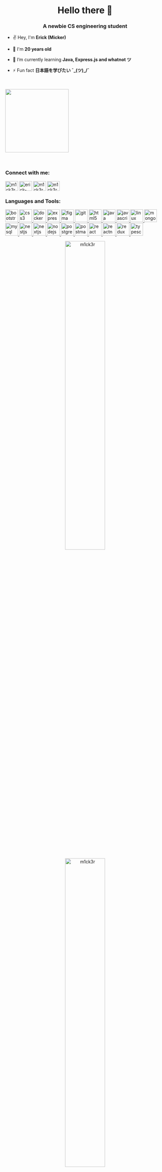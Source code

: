 <h1 align="center">Hello there 👋</h1>
<h3 align="center">A newbie CS engineering student</h3>

-  ✌️ Hey, I'm **Erick (Micker)**

-  🐢 I'm **20 years old**

- 🌱 I’m currently learning **Java, Express.js and whatnot ツ**

- ⚡ Fun fact **日本語を学びたい ¯\_(ツ)_/¯**

<br/>

<p> 
  <img align="center" height="200" src="https://i.pinimg.com/originals/93/e0/70/93e070dd929400ac52062f0d7645e088.gif" />
</p>


<br/>

<h3 align="left">Connect with me:</h3>
<p align="left">
  <a href="https://twitter.com/m1ck3r" target="blank"><img align="center" src="https://raw.githubusercontent.com/rahuldkjain/github-profile-readme-generator/master/src/images/icons/Social/twitter.svg" alt="m1ck3r" height="30" width="40" /></a>
  <a href="https://linkedin.com/in/erick-carbonell" target="blank"><img align="center" src="https://raw.githubusercontent.com/rahuldkjain/github-profile-readme-generator/master/src/images/icons/Social/linked-in-alt.svg" alt="erick-carbonell" height="30" width="40" /></a>
  <a href="https://instagram.com/m1ck3r" target="blank"><img align="center" src="https://raw.githubusercontent.com/rahuldkjain/github-profile-readme-generator/master/src/images/icons/Social/instagram.svg" alt="m1ck3r" height="30" width="40" /></a>
  <a href="https://discord.com/users/605919122764857358" target="blank"><img align="center" src="https://github.com/patrickpiccini/devicons/blob/main/icons/dark/Discord.svg" alt="m1ck3r" height="30" width="40" /></a>
</p>

<h3 align="left">Languages and Tools:</h3>
<p align="left"> 
  <a href="https://getbootstrap.com" target="_blank" rel="noreferrer"> <img src="https://github.com/patrickpiccini/devicons/blob/main/icons/dark/Bootstrap.svg" alt="bootstrap" width="40" height="40"/> </a> 
  <a href="https://www.w3schools.com/css/" target="_blank" rel="noreferrer"> <img src="https://github.com/patrickpiccini/devicons/blob/main/icons/dark/CSS.svg" alt="css3" width="40" height="40"/> </a> 
  <a href="https://www.docker.com/" target="_blank" rel="noreferrer"> <img src="https://github.com/patrickpiccini/devicons/blob/main/icons/dark/Docker.svg" alt="docker" width="40" height="40"/> </a> 
  <a href="https://expressjs.com" target="_blank" rel="noreferrer"> <img src="https://github.com/patrickpiccini/devicons/blob/main/icons/dark/ExpressJS.svg" alt="express" width="40" height="40"/> </a> 
  <a href="https://www.figma.com/" target="_blank" rel="noreferrer"> <img src="https://github.com/patrickpiccini/devicons/blob/main/icons/dark/Figma.svg" alt="figma" width="40" height="40"/> </a> 
  <a href="https://git-scm.com/" target="_blank" rel="noreferrer"> <img src="https://github.com/patrickpiccini/devicons/blob/main/icons/dark/Git.svg" alt="git" width="40" height="40"/> </a> 
  <a href="https://www.w3.org/html/" target="_blank" rel="noreferrer"> <img src="https://github.com/patrickpiccini/devicons/blob/main/icons/dark/HTML.svg" alt="html5" width="40" height="40"/> </a> 
  <a href="https://www.java.com" target="_blank" rel="noreferrer"> <img src="https://github.com/patrickpiccini/devicons/blob/main/icons/dark/Java.svg" alt="java" width="40" height="40"/> </a> 
  <a href="https://developer.mozilla.org/en-US/docs/Web/JavaScript" target="_blank" rel="noreferrer"> <img src="https://github.com/patrickpiccini/devicons/blob/main/icons/dark/JavaScript.svg" alt="javascript" width="40" height="40"/> </a> 
  <a href="https://www.linux.org/" target="_blank" rel="noreferrer"> <img src="https://github.com/patrickpiccini/devicons/blob/main/icons/dark/Linux.svg" alt="linux" width="40" height="40"/> </a> 
  <a href="https://www.mongodb.com/" target="_blank" rel="noreferrer"> <img src="https://github.com/patrickpiccini/devicons/blob/main/icons/dark/MongoDB.svg" alt="mongodb" width="40" height="40"/> </a> 
  <a href="https://www.mysql.com/" target="_blank" rel="noreferrer"> <img src="https://github.com/patrickpiccini/devicons/blob/main/icons/dark/MySQL.svg" alt="mysql" width="40" height="40"/> </a> 
  <a href="https://nestjs.com/" target="_blank" rel="noreferrer"> <img src="https://github.com/patrickpiccini/devicons/blob/main/icons/dark/NestJS.svg" alt="nestjs" width="40" height="40"/> </a> 
  <a href="https://nextjs.org/" target="_blank" rel="noreferrer"> <img src="https://github.com/patrickpiccini/devicons/blob/main/icons/dark/NextJS.svg" alt="nextjs" width="40" height="40"/> </a> 
  <a href="https://nodejs.org" target="_blank" rel="noreferrer"> <img src="https://github.com/patrickpiccini/devicons/blob/main/icons/dark/NodeJS.svg" alt="nodejs" width="40" height="40"/> </a> 
  <a href="https://www.postgresql.org" target="_blank" rel="noreferrer"> <img src="https://github.com/patrickpiccini/devicons/blob/main/icons/dark/PostgreSQL.svg" alt="postgresql" width="40" height="40"/> </a> 
  <a href="https://postman.com" target="_blank" rel="noreferrer"> <img src="https://github.com/patrickpiccini/devicons/blob/main/icons/dark/Postman.svg" alt="postman" width="40" height="40"/> </a> 
  <a href="https://reactjs.org/" target="_blank" rel="noreferrer"> <img src="https://github.com/patrickpiccini/devicons/blob/main/icons/dark/React.svg" alt="react" width="40" height="40"/> </a> 
  <a href="https://reactnative.dev/" target="_blank" rel="noreferrer"> <img src="https://reactnative.dev/img/header_logo.svg" alt="reactnative" width="40" height="40"/> </a> 
  <a href="https://redux.js.org" target="_blank" rel="noreferrer"> <img src="https://github.com/patrickpiccini/devicons/blob/main/icons/dark/Redux.svg" alt="redux" width="40" height="40"/> </a> 
  <a href="https://www.typescriptlang.org/" target="_blank" rel="noreferrer"> <img src="https://github.com/patrickpiccini/devicons/blob/main/icons/dark/TypeScript.svg" alt="typescript" width="40" height="40"/> </a> 
</p>

<p align="center">
  <img height="50%" width="auto" src="https://github-readme-stats.vercel.app/api?username=m1ck3r&show_icons=true&theme=highcontrast&locale=en&count_private=true&hide_border=true&bg_color=00000000" alt="m1ck3r" />
  <img height="50%" width="auto" src="https://github-readme-stats.vercel.app/api/top-langs/?username=m1ck3r&layout=compact&theme=highcontrast&langs_count=6&hide=css&hide_border=true&bg_color=00000000&exclude_repo=ProyTEI" alt="m1ck3r" />
  <br/>
  <br/>
  <img height="50%" width="auto" align="center" src="https://github-readme-streak-stats.herokuapp.com/?user=m1ck3r&theme=highcontrast&hide_border=true&background=FFFFFF00" alt="m1ck3r" />
  <br/>
  <br/>
</p>
